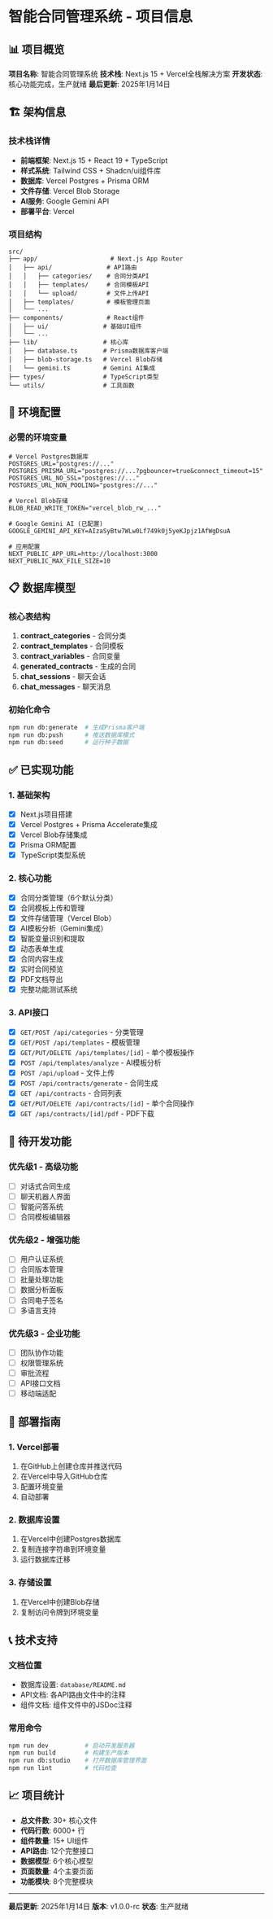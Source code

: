 # 智能合同管理系统 - 项目信息

## 📊 项目概览

**项目名称**: 智能合同管理系统
**技术栈**: Next.js 15 + Vercel全栈解决方案
**开发状态**: 核心功能完成，生产就绪
**最后更新**: 2025年1月14日

## 🏗️ 架构信息

### 技术栈详情
- **前端框架**: Next.js 15 + React 19 + TypeScript
- **样式系统**: Tailwind CSS + Shadcn/ui组件库
- **数据库**: Vercel Postgres + Prisma ORM
- **文件存储**: Vercel Blob Storage
- **AI服务**: Google Gemini API
- **部署平台**: Vercel

### 项目结构
```
src/
├── app/                    # Next.js App Router
│   ├── api/               # API路由
│   │   ├── categories/    # 合同分类API
│   │   ├── templates/     # 合同模板API
│   │   └── upload/        # 文件上传API
│   ├── templates/         # 模板管理页面
│   └── ...
├── components/            # React组件
│   ├── ui/               # 基础UI组件
│   └── ...
├── lib/                  # 核心库
│   ├── database.ts       # Prisma数据库客户端
│   ├── blob-storage.ts   # Vercel Blob存储
│   └── gemini.ts         # Gemini AI集成
├── types/                # TypeScript类型
└── utils/                # 工具函数
```

## 🔧 环境配置

### 必需的环境变量
```env
# Vercel Postgres数据库
POSTGRES_URL="postgres://..."
POSTGRES_PRISMA_URL="postgres://...?pgbouncer=true&connect_timeout=15"
POSTGRES_URL_NO_SSL="postgres://..."
POSTGRES_URL_NON_POOLING="postgres://..."

# Vercel Blob存储
BLOB_READ_WRITE_TOKEN="vercel_blob_rw_..."

# Google Gemini AI (已配置)
GOOGLE_GEMINI_API_KEY=AIzaSyBtw7WLw0Lf749k0j5yeKJpjz1AfWgDsuA

# 应用配置
NEXT_PUBLIC_APP_URL=http://localhost:3000
NEXT_PUBLIC_MAX_FILE_SIZE=10
```

## 📋 数据库模型

### 核心表结构
1. **contract_categories** - 合同分类
2. **contract_templates** - 合同模板
3. **contract_variables** - 合同变量
4. **generated_contracts** - 生成的合同
5. **chat_sessions** - 聊天会话
6. **chat_messages** - 聊天消息

### 初始化命令
```bash
npm run db:generate  # 生成Prisma客户端
npm run db:push      # 推送数据库模式
npm run db:seed      # 运行种子数据
```

## ✅ 已实现功能

### 1. 基础架构
- [x] Next.js项目搭建
- [x] Vercel Postgres + Prisma Accelerate集成
- [x] Vercel Blob存储集成
- [x] Prisma ORM配置
- [x] TypeScript类型系统

### 2. 核心功能
- [x] 合同分类管理（6个默认分类）
- [x] 合同模板上传和管理
- [x] 文件存储管理（Vercel Blob）
- [x] AI模板分析（Gemini集成）
- [x] 智能变量识别和提取
- [x] 动态表单生成
- [x] 合同内容生成
- [x] 实时合同预览
- [x] PDF文档导出
- [x] 完整功能测试系统

### 3. API接口
- [x] `GET/POST /api/categories` - 分类管理
- [x] `GET/POST /api/templates` - 模板管理
- [x] `GET/PUT/DELETE /api/templates/[id]` - 单个模板操作
- [x] `POST /api/templates/analyze` - AI模板分析
- [x] `POST /api/upload` - 文件上传
- [x] `POST /api/contracts/generate` - 合同生成
- [x] `GET /api/contracts` - 合同列表
- [x] `GET/PUT/DELETE /api/contracts/[id]` - 单个合同操作
- [x] `GET /api/contracts/[id]/pdf` - PDF下载

## 🚧 待开发功能

### 优先级1 - 高级功能
- [ ] 对话式合同生成
- [ ] 聊天机器人界面
- [ ] 智能问答系统
- [ ] 合同模板编辑器

### 优先级2 - 增强功能
- [ ] 用户认证系统
- [ ] 合同版本管理
- [ ] 批量处理功能
- [ ] 数据分析面板
- [ ] 合同电子签名
- [ ] 多语言支持

### 优先级3 - 企业功能
- [ ] 团队协作功能
- [ ] 权限管理系统
- [ ] 审批流程
- [ ] API接口文档
- [ ] 移动端适配

## 🚀 部署指南

### 1. Vercel部署
1. 在GitHub上创建仓库并推送代码
2. 在Vercel中导入GitHub仓库
3. 配置环境变量
4. 自动部署

### 2. 数据库设置
1. 在Vercel中创建Postgres数据库
2. 复制连接字符串到环境变量
3. 运行数据库迁移

### 3. 存储设置
1. 在Vercel中创建Blob存储
2. 复制访问令牌到环境变量

## 📞 技术支持

### 文档位置
- 数据库设置: `database/README.md`
- API文档: 各API路由文件中的注释
- 组件文档: 组件文件中的JSDoc注释

### 常用命令
```bash
npm run dev          # 启动开发服务器
npm run build        # 构建生产版本
npm run db:studio    # 打开数据库管理界面
npm run lint         # 代码检查
```

## 📈 项目统计

- **总文件数**: 30+ 核心文件
- **代码行数**: 6000+ 行
- **组件数量**: 15+ UI组件
- **API路由**: 12个完整接口
- **数据模型**: 6个核心模型
- **页面数量**: 4个主要页面
- **功能模块**: 8个完整模块

---

**最后更新**: 2025年1月14日
**版本**: v1.0.0-rc
**状态**: 生产就绪
